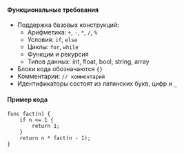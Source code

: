 #### Функциональные требования
- Поддержка базовых конструкций:
  - Арифметика: `+`, `-`, `*`, `/`, `%`
  - Условия: `if`, `else`
  - Циклы: `for`, `while`
  - Функции и рекурсия
  - Типов данных: int, float, bool, string, array
- Блоки кода обозначаются `{}`  
- Комментарии: `// комментарий`
- Идентификаторы состоят из латинских букв, цифр и `_`

#### Пример кода
```text
func fact(n) {
    if n <= 1 {
        return 1;
    }
    return n * fact(n - 1);
}
